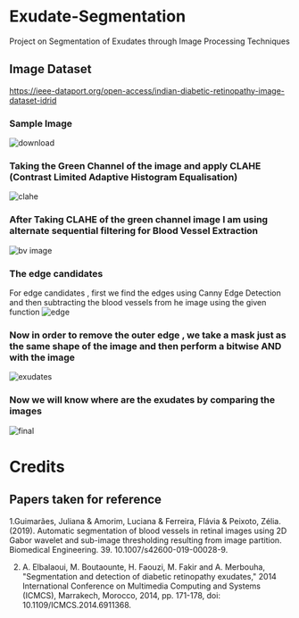 # Exudate-Segmentation
Project on Segmentation of Exudates through Image Processing Techniques
## Image Dataset 
https://ieee-dataport.org/open-access/indian-diabetic-retinopathy-image-dataset-idrid
### Sample Image
![download](https://user-images.githubusercontent.com/44440114/114540923-b6624e00-9c73-11eb-8e92-c643274e7e63.png)
### Taking the Green Channel of the image and apply CLAHE (Contrast Limited Adaptive Histogram Equalisation) 
![clahe](https://user-images.githubusercontent.com/44440114/114541219-0c36f600-9c74-11eb-99e0-84a80ce9e75d.png)

### After Taking CLAHE of the green channel image I am using alternate sequential filtering for Blood Vessel Extraction
![bv image](https://user-images.githubusercontent.com/44440114/114541416-54eeaf00-9c74-11eb-942c-472769ace95f.png)
### The edge candidates
For edge candidates , first we find the edges using Canny Edge Detection and then subtracting the blood vessels from he image using the given function 
![edge](https://user-images.githubusercontent.com/44440114/114541822-d47c7e00-9c74-11eb-8392-1ee9111044d0.png)
### Now in order to remove the outer edge , we take a mask just as the same shape of the image and then perform a bitwise AND with the image
![exudates](https://user-images.githubusercontent.com/44440114/114542199-4785f480-9c75-11eb-803d-8523c6cb7338.png)
### Now we will know where are the exudates by comparing the images
![final](https://user-images.githubusercontent.com/44440114/114542361-7308df00-9c75-11eb-9e2a-82843e21c264.png)
# Credits
## Papers taken for reference 
1.Guimarães, Juliana & Amorim, Luciana & Ferreira, Flávia & Peixoto, Zélia. (2019). Automatic segmentation of blood vessels in retinal images using 2D Gabor wavelet and sub-image thresholding resulting from image partition. Biomedical Engineering. 39. 10.1007/s42600-019-00028-9. 


2. A. Elbalaoui, M. Boutaounte, H. Faouzi, M. Fakir and A. Merbouha, "Segmentation and detection of diabetic retinopathy exudates," 2014 International Conference on Multimedia Computing and Systems (ICMCS), Marrakech, Morocco, 2014, pp. 171-178, doi: 10.1109/ICMCS.2014.6911368.

